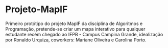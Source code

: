 # Projeto-MapIF
Primeiro protótipo do projeto MapIF da disciplina de Algoritmos e Programação, pretende-se criar um mapa interativo para qualquer estudante recém chegado ao IFPB - Campus Campina Grande, idealização por Ronaldo Urquiza, coworkers: Mariane Oliveira e Carolina Porto.
